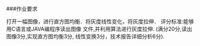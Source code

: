 ###作业要求

打开一幅图像，进行直方图均衡．将灰度线性变化，将灰度拉伸．
评分标准:能够用C语言或JAVA编程序读出图像
文件,并利用算法进行灰度拉伸.
(满分20分,读出图像3分,实现直方图均衡3分,
线性变换3分，技术报告详细分析6分).
